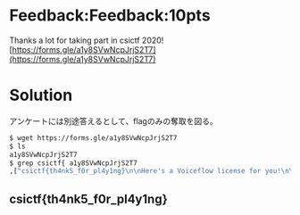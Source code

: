 # Feedback:Feedback:10pts
Thanks a lot for taking part in csictf 2020!  
[https://forms.gle/a1y8SVwNcpJrjS2T7](https://forms.gle/a1y8SVwNcpJrjS2T7)  

# Solution
アンケートには別途答えるとして、flagのみの奪取を図る。
```bash
$ wget https://forms.gle/a1y8SVwNcpJrjS2T7
$ ls
a1y8SVwNcpJrjS2T7
$ grep csictf{ a1y8SVwNcpJrjS2T7
,["csictf{th4nk5_f0r_pl4y1ng}\n\nHere's a Voiceflow license for you!\n\nPlease sign up using the link given below to retrieve your subscription.\nhttps://creator.voiceflow.com/signup/promo?coupon\u003dcsictf2020",1,0,0,0]
```

## csictf{th4nk5_f0r_pl4y1ng}